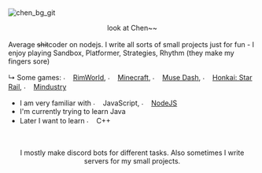 #

![chen_bg_git](https://github.com/user-attachments/assets/4c53d1c1-2f48-4de7-be37-d7e685159043)
<div align="center">look at Chen~~</div>
<br>
Average <del>shit</del>coder on nodejs. I write all sorts of small projects just for fun
- I enjoy playing Sandbox, Platformer, Strategies, Rhythm (they make my fingers sore)
  
  ↳ Some games: <img src="https://github.com/user-attachments/assets/28b3c870-bf40-465b-8e79-a9c0b039fb4b" width="16" alt="."> [RimWorld](https://store.steampowered.com/app/294100/RimWorld/), <img src="https://github.com/user-attachments/assets/9a5aa609-0390-42cb-bbeb-3df2d4b4d2f6" width="16" alt="."> [Minecraft](https://minecraft.net), <img src="https://i.imgur.com/E7EUUH3.png" alt="." width="16" height="16px"/> [Muse Dash](https://store.steampowered.com/app/774171/Muse_Dash/), <img src="https://i.imgur.com/qbjSWml.png" alt="." width="16" height="16"/> [Honkai: Star Rail](https://hsr.hoyoverse.com/en-us/home), <img src="https://github.com/user-attachments/assets/c3a90fe8-6ba0-4119-b34e-890def5e3e63" width="16" alt="."> [Mindustry](https://mindustrygame.github.io/)
- I am very familiar with <img src="https://i.imgur.com/Xjb867j.png" alt="." width="16" height="16"/> JavaScript, <img src="https://i.imgur.com/eZxBcrA.png" alt="." width="16" height="16"/> [NodeJS](https://nodejs.org/)
- I'm currently trying to learn Java
- Later I want to learn <img src="https://i.imgur.com/qgdFuhG.png" alt="." width="16" height="16"/> C++
<br>
<br>
<div align="center">I mostly make discord bots for different tasks. Also sometimes I write servers for my small projects.</div>

